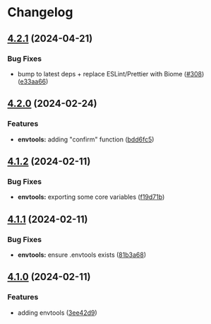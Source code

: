 # Changelog

## [4.2.1](https://github.com/aversini/node-cli/compare/envtools-v4.2.0...envtools-v4.2.1) (2024-04-21)


### Bug Fixes

* bump to latest deps + replace ESLint/Prettier with Biome ([#308](https://github.com/aversini/node-cli/issues/308)) ([e33aa66](https://github.com/aversini/node-cli/commit/e33aa66c0a1b95cc7fb9e10cdac2a60eefd309de))

## [4.2.0](https://github.com/aversini/node-cli/compare/envtools-v4.1.2...envtools-v4.2.0) (2024-02-24)


### Features

* **envtools:** adding "confirm" function ([bdd6fc5](https://github.com/aversini/node-cli/commit/bdd6fc58a2742ca4a5a7b19a182acd15f6c62fb8))

## [4.1.2](https://github.com/aversini/node-cli/compare/envtools-v4.1.1...envtools-v4.1.2) (2024-02-11)


### Bug Fixes

* **envtools:** exporting some core variables ([f19d71b](https://github.com/aversini/node-cli/commit/f19d71b1e15f40db680ef88685278d07db3672a2))

## [4.1.1](https://github.com/aversini/node-cli/compare/envtools-v4.1.0...envtools-v4.1.1) (2024-02-11)


### Bug Fixes

* **envtools:** ensure .envtools exists ([81b3a68](https://github.com/aversini/node-cli/commit/81b3a68d1acbf54df7540582d351388bdfca112b))

## [4.1.0](https://github.com/aversini/node-cli/compare/envtools-v4.0.0...envtools-v4.1.0) (2024-02-11)


### Features

* adding envtools ([3ee42d9](https://github.com/aversini/node-cli/commit/3ee42d9c71bdbcb2efa91b3c18b5f6257291784c))
